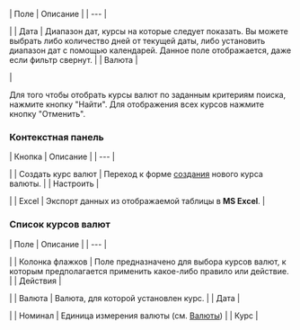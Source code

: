 | Поле | Описание |
| --- |

|
| Дата | Диапазон дат, курсы на которые следует показать. Вы можете выбрать либо количество дней от текущей даты, либо установить диапазон дат с помощью календарей.   Данное поле отображается, даже если фильтр свернут. |
| Валюта |

|

Для того чтобы отобрать курсы валют по заданным критериям поиска, нажмите кнопку "Найти". Для отображения всех курсов нажмите кнопку "Отменить".

### Контекстная панель

| Кнопка | Описание |
| --- |

|
| Создать курс валют | Переход к форме [создания](/user_help/settings/currency/currency_rates_edit.php) нового курса валюты. |
| Настроить |

|
| Excel | Экспорт данных из отображаемой таблицы в **MS Excel**. |

### Список курсов валют

| Поле | Описание |
| --- |

|
| Колонка флажков | Поле предназначено для выбора курсов валют, к которым предполагается применить какое-либо правило или действие. |
| Действия |

|
| Валюта | Валюта, для которой установлен курс. |
| Дата |

|
| Номинал | Единица измерения валюты (см. [Валюты](/user_help/settings/currency/currency.php)) |
| Курс |